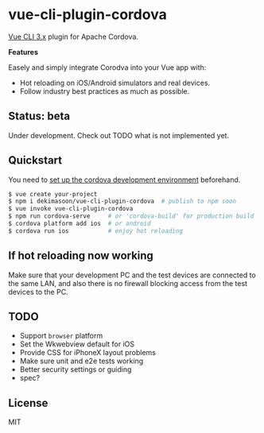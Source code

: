 # vue-cli-plugin-cordova
[Vue CLI 3.x](https://github.com/vuejs/vue-cli) plugin for Apache Cordova.  

**Features**

Easely and simply integrate Corodva into your Vue app with:
- Hot reloading on iOS/Android simulators and real devices.
- Follow industry best practices as much as possible.

## Status: beta
Under development. Check out TODO what is not implemented yet.

## Quickstart
You need to [set up the cordova development environment](https://cordova.apache.org/docs/en/latest/guide/cli/index.html) beforehand.

```sh
$ vue create your-project
$ npm i dekimasoon/vue-cli-plugin-cordova  # publish to npm soon
$ vue invoke vue-cli-plugin-cordova
$ npm run cordova-serve     # or 'cordova-build' for production build
$ cordova platform add ios  # or android
$ cordova run ios           # enjoy hot reloading
```

## If hot reloading now working
Make sure that your development PC and the test devices are connected to the same LAN, and also there is no firewall blocking access from the test devices to the PC.

## TODO
- Support `browser` platform
- Set the Wkwebview default for iOS
- Provide CSS for iPhoneX layout problems
- Make sure unit and e2e tests working
- Better security settings or guiding
- spec?

## License
MIT
